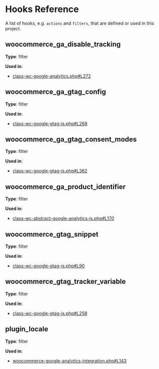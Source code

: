 # Hooks Reference

A list of hooks, e.g. `actions` and `filters`, that are defined or used in this project.

## woocommerce_ga_disable_tracking

**Type**: filter

**Used in**:

- [class-wc-google-analytics.php#L272](https://github.com/woocommerce/woocommerce-google-analytics-integration/blob/15301e18ffa785287a0fa0d31664d0ccab1396a1/includes/class-wc-google-analytics.php#L272)

## woocommerce_ga_gtag_config

**Type**: filter

**Used in**:

- [class-wc-google-gtag-js.php#L268](https://github.com/woocommerce/woocommerce-google-analytics-integration/blob/15301e18ffa785287a0fa0d31664d0ccab1396a1/includes/class-wc-google-gtag-js.php#L268)

## woocommerce_ga_gtag_consent_modes

**Type**: filter

**Used in**:

- [class-wc-google-gtag-js.php#L362](https://github.com/woocommerce/woocommerce-google-analytics-integration/blob/15301e18ffa785287a0fa0d31664d0ccab1396a1/includes/class-wc-google-gtag-js.php#L362)

## woocommerce_ga_product_identifier

**Type**: filter

**Used in**:

- [class-wc-abstract-google-analytics-js.php#L170](https://github.com/woocommerce/woocommerce-google-analytics-integration/blob/15301e18ffa785287a0fa0d31664d0ccab1396a1/includes/class-wc-abstract-google-analytics-js.php#L170)

## woocommerce_gtag_snippet

**Type**: filter

**Used in**:

- [class-wc-google-gtag-js.php#L90](https://github.com/woocommerce/woocommerce-google-analytics-integration/blob/15301e18ffa785287a0fa0d31664d0ccab1396a1/includes/class-wc-google-gtag-js.php#L90)

## woocommerce_gtag_tracker_variable

**Type**: filter

**Used in**:

- [class-wc-google-gtag-js.php#L258](https://github.com/woocommerce/woocommerce-google-analytics-integration/blob/15301e18ffa785287a0fa0d31664d0ccab1396a1/includes/class-wc-google-gtag-js.php#L258)

## plugin_locale

**Type**: filter

**Used in**:

- [woocommerce-google-analytics-integration.php#L143](https://github.com/woocommerce/woocommerce-google-analytics-integration/blob/15301e18ffa785287a0fa0d31664d0ccab1396a1/woocommerce-google-analytics-integration.php#L143)

